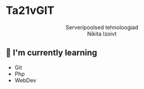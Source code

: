 # Ta21vGIT

<p align="center">
Serveripoolsed tehnoloogiad </br>
Nikita Izoivt
<p>

## 🌱 I'm currently learning

- Git
- Php
- WebDev

